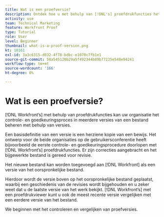```yaml
---
title: Wat is een proefversie?
description: Ontdek hoe u met behulp van [!DNL's] proefdrukfuncties het revisie- en goedkeuringsproces in meerdere versies van een bestand kunt beheren.
activity: use
team: Technical Marketing
feature: Workfront Proof
type: Tutorial
role: User
level: Beginner
thumbnail: what-is-a-proof-version.png
kt: 10161
exl-id: 3a3c6315-d032-4f78-bdbc-e1070c7fb1e1
source-git-commit: 58a545120b29a5f492344b89b77235e548e94241
workflow-type: tm+mt
source-wordcount: '166'
ht-degree: 0%

---
```


# Wat is een proefversie?

[!DNL Workfront’s] met behulp van proefdrukfuncties kan uw organisatie het controle- en goedkeuringsproces in meerdere versies van een bestand beheren met behulp van versies.

Een basisdefinitie van een versie is een herziene kopie van een bewijs. Het ontwerp voor de beide organisaties op de gebruikersconferentie heeft bijvoorbeeld de eerste controle- en goedkeuringsprocedure doorlopen met [!DNL Workfront’s] proefdrukfuncties. Er zijn correcties aangebracht en het bijgewerkte bestand is gereed voor revisie.

Het nieuwe bestand kan worden toegevoegd aan [!DNL Workfront] als een versie van het oorspronkelijke bestand.

Hierdoor wordt de versie boven op het oorspronkelijke bestand geplaatst, waarbij een geschiedenis van de revisies wordt bijgehouden en u zeker weet dat u de laatste versie van het werk bekijkt. [!DNL Workfront’s] met een proefdrukviewer kunt u ook de meest recente versie vergelijken met een eerdere versie van het bestand.

We beginnen met het controleren en vergelijken van proefversies.
